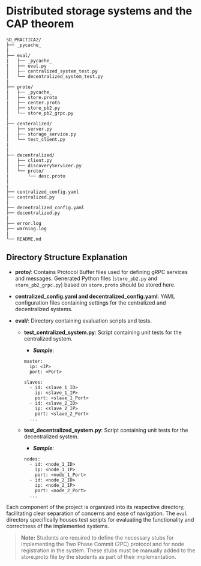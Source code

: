# Distributed storage systems and the CAP theorem

```
SD_PRACTICA2/
├── _pycache_
|
├── eval/
|   ├── _pycache_
|   ├── eval.py
│   ├── centralized_system_test.py
│   └── decentralized_system_test.py
|
├── proto/
|   ├── _pycache_
│   ├── store.proto
|   ├── center.proto
│   ├── store_pb2.py
│   └── store_pb2_grpc.py
|
├── centeralized/
|   ├── server.py
│   ├── storage_service.py
│   └── test_client.py
|
|
├── decentralized/
|   ├── client.py
│   ├── discoveryServicer.py
│   └── proto/
|       └── desc.proto
|
|
├── centralized_config.yaml
├── centralized.py
|
├── decentralized_config.yaml
├── decentralized.py
|
├── error.log
├── warning.log
|
└── README.md
```

## Directory Structure Explanation

- **proto/**: Contains Protocol Buffer files used for defining gRPC services and messages. Generated Python files (`store_pb2.py` and `store_pb2_grpc.py`) based on `store.proto` should be stored here.

- **centralized_config.yaml and decentralized_config.yaml**: YAML configuration files containing settings for the centralized and decentralized systems.

- **eval/**: Directory containing evaluation scripts and tests.

  - **test_centralized_system.py**: Script containing unit tests for the centralized system.

    - ***Sample***: 

    ```
    master:
      ip: <IP>
      port: <Port>

    slaves:
      - id: <slave_1_ID>
        ip: <slave_1_IP>
        port: <slave_1_Port>
      - id: <slave_2_ID>
        ip: <slave_2_IP>
        port: <slave_2_Port>
      ...
      ```
  
  - **test_decentralized_system.py**: Script containing unit tests for the decentralized system.

      - ***Sample***: 

    ```
    nodes:
      - id: <node_1_ID>
        ip: <node_1_IP>
        port: <node_1_Port>
      - id: <node_2_ID>
        ip: <node_2_IP>
        port: <node_2_Port>
      ...
      ```

Each component of the project is organized into its respective directory, facilitating clear separation of concerns and ease of navigation. The `eval` directory specifically houses test scripts for evaluating the functionality and correctness of the implemented systems.

> **Note:** Students are required to define the necessary stubs for implementing the Two Phase Commit (2PC) protocol and for node registration in the system. These stubs must be manually added to the store.proto file by the students as part of their implementation.
